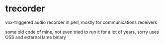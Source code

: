# trecorder
vox-triggered audio recorder in perl, mostly for communications receivers

some old code of mine, not even tried to run it for a lot of years, sorry
uses OSS and external lame binary

